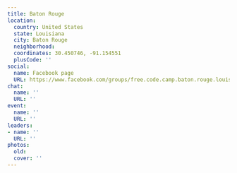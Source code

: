 ```yaml
---
title: Baton Rouge
location:
  country: United States
  state: Louisiana
  city: Baton Rouge
  neighborhood: 
  coordinates: 30.450746, -91.154551
  plusCode: ''
social:
  name: Facebook page
  URL: https://www.facebook.com/groups/free.code.camp.baton.rouge.louisiana
chat:
  name: ''
  URL: ''
event:
  name: ''
  URL: ''
leaders:
- name: ''
  URL: ''
photos:
  old: 
  cover: ''
---
```

